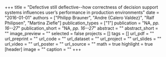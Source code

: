 +++
title = "Defective still deflective--how correctness of decision support systems influences user’s performance in production environments"
date = "2016-01-01"
authors = ["Philipp Brauner", "Andre {Calero Valdez}", "Ralf Philipsen", "Martina Ziefle"]
publication_types = ["1"]
publication = "NA, _pp. 16--27_"
publication_short = "NA, _pp. 16--27_"
abstract = ""
abstract_short = ""
image_preview = ""
selected = false
projects = []
tags = []
url_pdf = ""
url_preprint = ""
url_code = ""
url_dataset = ""
url_project = ""
url_slides = ""
url_video = ""
url_poster = ""
url_source = ""
math = true
highlight = true
[header]
image = ""
caption = ""
+++
